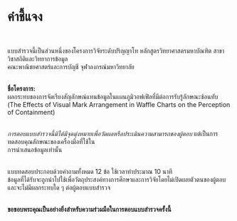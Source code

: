 # คำชี้แจง
<br>
    
แบบสำรวจนี้เป็นส่วนหนึ่งของโครงการวิจัยระดับปริญญาโท หลักสูตรวิทยาศาสตรมหาบัณฑิต สาขาวิชาสถิติและวิทยาการข้อมูล    
คณะพาณิชยศาสตร์และการบัญชี จุฬาลงกรณ์มหาวิทยาลัย<br><br>



**ชื่อโครงการ:**  
ผลกระทบของการจัดเรียงสัญลักษณ์แทนข้อมูลในแผนภูมิวอฟเฟิลที่มีต่อการรับรู้ลักษณะซ้อนทับ  
(The Effects of Visual Mark Arrangement in Waffle Charts on the Perception of Containment)<br><br>


*การตอบแบบสำรวจนี้มิได้มีจุดมุ่งหมายเพื่อวัดผลหรือประเมินความสามารถของผู้ตอบ* แต่เป็นการทดสอบคุณลักษณะของเครื่องมือที่ใช้ใน  
การนำเสนอข้อมูลเท่านั้น<br><br>


แบบทดสอบประกอบด้วยคำถามทั้งหมด 12 ข้อ ใช้เวลาทำประมาณ 10 นาที   
ข้อมูลที่ได้รับจะถูกนำไปใช้เพื่อวัตถุประสงค์ทางการศึกษาและการวิจัยโดยไม่เปิดเผยตัวตนของผู้ตอบ และจะไม่มีผลกระทบใด ๆ ต่อผู้ตอบแบบสำรวจ<br><br>



**ขอขอบพระคุณเป็นอย่างยิ่งสำหรับความร่วมมือในการตอบแบบสำรวจครั้งนี้**



